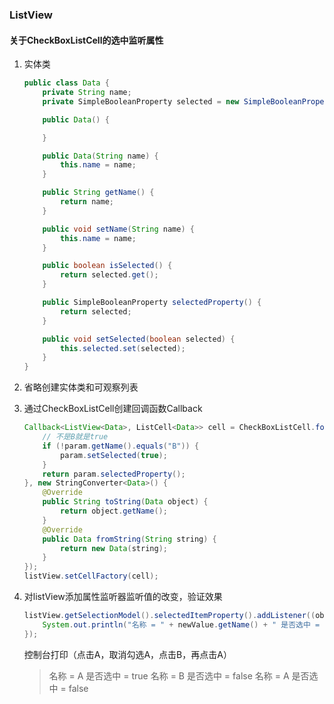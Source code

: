 ### ListView

#### 关于CheckBoxListCell的选中监听属性

1. 实体类
  
   ```java
   public class Data {  
       private String name;  
       private SimpleBooleanProperty selected = new SimpleBooleanProperty();  
   
       public Data() {  
   
       }  
   
       public Data(String name) {  
           this.name = name;  
       }  
   
       public String getName() {  
           return name;  
       }  
   
       public void setName(String name) {  
           this.name = name;  
       }  
   
       public boolean isSelected() {  
           return selected.get();  
       }  
   
       public SimpleBooleanProperty selectedProperty() {  
           return selected;  
       }  
   
       public void setSelected(boolean selected) {  
           this.selected.set(selected);  
       }  
   }
   ```

2. 省略创建实体类和可观察列表

3. 通过CheckBoxListCell创建回调函数Callback
  
   ```java
   Callback<ListView<Data>, ListCell<Data>> cell = CheckBoxListCell.forListView(param -> {  
       // 不是B就是true  
       if (!param.getName().equals("B")) {  
           param.setSelected(true);  
       }  
       return param.selectedProperty();  
   }, new StringConverter<Data>() {  
       @Override  
       public String toString(Data object) {  
           return object.getName();  
       }  
       @Override  
       public Data fromString(String string) {  
           return new Data(string);  
       }  
   });
   listView.setCellFactory(cell);
   ```

4. 对listView添加属性监听器监听值的改变，验证效果
  
   ```java
   listView.getSelectionModel().selectedItemProperty().addListener((observable, oldValue, newValue) -> {  
       System.out.println("名称 = " + newValue.getName() + " 是否选中 = " + newValue.isSelected());  
   });
   ```
   
   控制台打印（点击A，取消勾选A，点击B，再点击A）
   
   > 名称 = A 是否选中 = true
   > 名称 = B 是否选中 = false
   > 名称 = A 是否选中 = false
